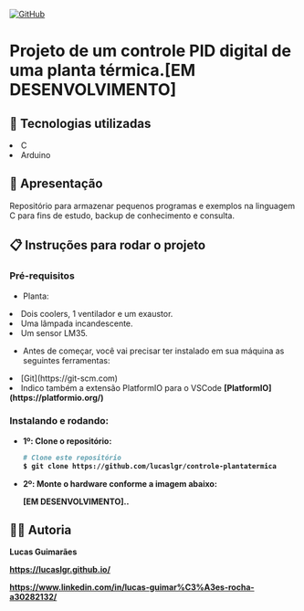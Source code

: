<a href="./LICENSE">![GitHub](https://img.shields.io/badge/license-MIT-green)</a>

# Projeto de um controle PID digital de uma planta térmica.[EM DESENVOLVIMENTO]

## :rocket: Tecnologias utilizadas

<li>C</li>
<li>Arduino</li>

## :loudspeaker: Apresentação

Repositório para armazenar pequenos programas e exemplos na linguagem C para fins de estudo, backup de conhecimento e consulta.

## :clipboard: Instruções para rodar o projeto

### Pré-requisitos

- Planta:
<li>Dois coolers, 1 ventilador e um exaustor.</li>
<li>Uma lâmpada incandescente.</li>
<li>Um sensor LM35.</li>

- Antes de começar, você vai precisar ter instalado em sua máquina as seguintes ferramentas:

<li>[Git](https://git-scm.com)</li>
<li>Indico também a extensão PlatformIO para o VSCode <b>[PlatformIO](https://platformio.org/)</li>

### Instalando e rodando:

- 1º: Clone o repositório:
  
  ```bash
  # Clone este repositório
  $ git clone https://github.com/lucaslgr/controle-plantatermica
  ```

- 2º: Monte o hardware conforme a imagem abaixo:

  [EM DESENVOLVIMENTO]..

## :man_technologist: Autoria

Lucas Guimarães

https://lucaslgr.github.io/

https://www.linkedin.com/in/lucas-guimar%C3%A3es-rocha-a30282132/